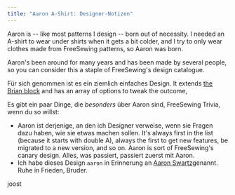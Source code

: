 ```yaml
---
title: "Aaron A-Shirt: Designer-Notizen"
---
```


Aaron is -- like most patterns I design -- born out of necessity. I needed an A-shirt to wear under shirts when it gets a bit colder, and I try to only wear clothes made from FreeSewing patterns, so Aaron was born.

Aaron's been around for many years and has been made by several people, so you can consider this a staple of FreeSewing's design catalogue.

Für sich genommen ist es ein ziemlich einfaches Design. It extends [the Brian block](/designs/brian) and has an array of options to tweak the outcome,

Es gibt ein paar Dinge, die *besonders* über Aaron sind, FreeSewing Trivia, wenn du so willst:

- Aaron ist derjenige, an den ich Designer verweise, wenn sie Fragen dazu haben, wie sie etwas machen sollen. It's always first in the list (because it starts with double A), always the first to get new features, be migrated to a new version, and so on. Aaron is sort of FreeSewing's canary design. Alles, was passiert, passiert zuerst mit Aaron.
- Ich habe dieses Design `aaron` in Erinnerung an [Aaron Swartz](https://en.wikipedia.org/wiki/Aaron_Swartz)genannt. Ruhe in Frieden, Bruder.

joost
